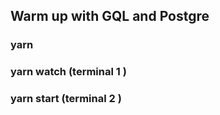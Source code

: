 ## Warm up with GQL and Postgre

### yarn

### yarn watch (terminal 1 )

### yarn start (terminal 2 )
